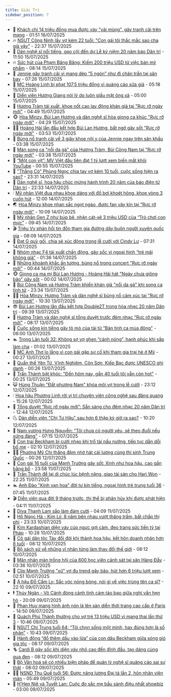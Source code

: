 ```yaml
---
title: Giải Trí
sidebar_position: 7
---
```


<!-- dantri-giai-tri:START -->
- 🤩 [Khách chi 14 triệu đồng mua được váy &quot;vải mùng&quot;, gây tranh cãi trên mạng](https://dantri.com.vn/giai-tri/khach-chi-14-trieu-dong-mua-duoc-vay-vai-mung-gay-tranh-cai-tren-mang-20250715134341449.htm) - 01:51 16/07/2025
- 🔥 [NSƯT Công Ninh lấy vợ kém 22 tuổi: &quot;Con gái tôi thắc mắc sao cha già vậy&quot;](https://dantri.com.vn/giai-tri/nsut-cong-ninh-lay-vo-kem-22-tuoi-con-gai-toi-thac-mac-sao-cha-gia-vay-20250711003519368.htm) - 22:37 15/07/2025
- 🚀 [Dàn nghệ sĩ nổi tiếng, gạo cội đến dự Lễ kỷ niệm 20 năm báo Dân trí](https://dantri.com.vn/giai-tri/dan-nghe-si-noi-tieng-gao-coi-den-du-le-ky-niem-20-nam-bao-dan-tri-20250715174505997.htm) - 11:50 15/07/2025
- 🔥 [Sức hút của Phạm Băng Băng: Kiếm 200 triệu USD từ việc bán mỹ phẩm](https://dantri.com.vn/giai-tri/suc-hut-cua-pham-bang-bang-kiem-200-trieu-usd-tu-viec-ban-my-pham-20250715113008849.htm) - 08:14 15/07/2025
- 🌈 [Jennie gây tranh cãi vì mang dép “5 ngón” như đi chân trần tại sân bay](https://dantri.com.vn/giai-tri/jennie-gay-tranh-cai-vi-mang-dep-5-ngon-nhu-di-chan-tran-tai-san-bay-20250714014036810.htm) - 07:26 15/07/2025
- 📝 [MC Hoàng Linh bị phạt 107,5 triệu đồng vì quảng cáo sữa giả](https://dantri.com.vn/giai-tri/mc-hoang-linh-bi-phat-1075-trieu-dong-vi-quang-cao-sua-gia-20250715115812020.htm) - 05:18 15/07/2025
- 💪 [Diễn viên Hương Giang nói lý do luôn giấu mặt ông xã](https://dantri.com.vn/giai-tri/dien-vien-huong-giang-noi-ly-do-luon-giau-mat-ong-xa-20250715001416763.htm) - 05:00 15/07/2025
- 🤡 [Hương Tràm tái xuất, khoe nốt cao lay động khán giả tại &quot;Rực rỡ ngày mới&quot;](https://dantri.com.vn/giai-tri/huong-tram-tai-xuat-khoe-not-cao-lay-dong-khan-gia-tai-ruc-ro-ngay-moi-20250715103628628.htm) - 04:49 15/07/2025
- 🐵 [Hòa Minzy, Bùi Lan Hương và dàn nghệ sĩ hòa giọng ca khúc &quot;Rực rỡ ngày mới&quot;](https://dantri.com.vn/giai-tri/hoa-minzy-bui-lan-huong-va-dan-nghe-si-hoa-giong-ca-khuc-ruc-ro-ngay-moi-20250715092808261.htm) - 04:29 15/07/2025
- 🧑‍🏫 [Hoàng Hải lần đầu kết hợp Bùi Lan Hương, bất ngờ gây sốt &quot;Rực rỡ ngày mới&quot;](https://dantri.com.vn/giai-tri/hoang-hai-lan-dau-ket-hop-bui-lan-huong-bat-ngo-gay-sot-ruc-ro-ngay-moi-20250715091934228.htm) - 03:53 15/07/2025
- 💂 [Bùng nổ tranh cãi về 3 giây khoe nội y của Jennie ngay trên sân khấu](https://dantri.com.vn/giai-tri/bung-no-tranh-cai-ve-3-giay-khoe-noi-y-cua-jennie-ngay-tren-san-khau-20250715091234511.htm) - 03:38 15/07/2025
- 🤠 [Màn song ca &quot;nổi da gà&quot; của Hương Tràm, Bùi Công Nam tại &quot;Rực rỡ ngày mới&quot;](https://dantri.com.vn/giai-tri/man-song-ca-noi-da-ga-cua-huong-tram-bui-cong-nam-tai-ruc-ro-ngay-moi-20250715100320495.htm) - 03:38 15/07/2025
- 🫶 [“Một con vịt”: MV Việt đầu tiên đạt 1 tỷ lượt xem biến mất khỏi YouTube](https://dantri.com.vn/giai-tri/mot-con-vit-mv-viet-dau-tien-dat-1-ty-luot-xem-bien-mat-khoi-youtube-20250714233937600.htm) - 00:55 15/07/2025
- 🦏 [&quot;Thằng Cò&quot; Phùng Ngọc chia tay vợ kém 10 tuổi, cuộc sống hiện ra sao?](https://dantri.com.vn/giai-tri/thang-co-phung-ngoc-chia-tay-vo-kem-10-tuoi-cuoc-song-hien-ra-sao-20250714200125515.htm) - 23:31 14/07/2025
- 🧰 [Dàn nghệ sĩ, hoa hậu chúc mừng hành trình 20 năm của báo điện tử Dân trí](https://dantri.com.vn/giai-tri/dan-nghe-si-hoa-hau-chuc-mung-hanh-trinh-20-nam-cua-bao-dien-tu-dan-tri-20250713064837343.htm) - 22:33 14/07/2025
- 🕯 [Mỹ nhân Việt đua nhau khoe dáng với đồ bơi khoét hông, khoe vòng 3 cuốn hút](https://dantri.com.vn/giai-tri/my-nhan-viet-dua-nhau-khoe-dang-voi-do-boi-khoet-hong-khoe-vong-3-cuon-hut-20250714105229086.htm) - 12:00 14/07/2025
- 🌏 [Hòa Minzy khoe nhan sắc ngọt ngào, được fan vây kín tại &quot;Rực rỡ ngày mới&quot;](https://dantri.com.vn/giai-tri/hoa-minzy-khoe-nhan-sac-ngot-ngao-duoc-fan-vay-kin-tai-ruc-ro-ngay-moi-20250714152029898.htm) - 10:09 14/07/2025
- 🌈 [Mỹ nhân Gen Z như búp bê, nhận cát-xê 3 triệu USD của “Trò chơi con mực”](https://dantri.com.vn/giai-tri/my-nhan-gen-z-nhu-bup-be-nhan-cat-xe-3-trieu-usd-cua-tro-choi-con-muc-20250714094115676.htm) - 09:45 14/07/2025
- 🎬 [Triệu Vy phản hồi tin đồn tham gia đường dây buôn người xuyên quốc gia](https://dantri.com.vn/giai-tri/trieu-vy-phan-hoi-tin-don-tham-gia-duong-day-buon-nguoi-xuyen-quoc-gia-20250713164056831.htm) - 08:09 14/07/2025
- 👀 [Đạt G quỳ gối, chia sẻ xúc động trong lễ cưới với Cindy Lư](https://dantri.com.vn/giai-tri/dat-g-quy-goi-chia-se-xuc-dong-trong-le-cuoi-voi-cindy-lu-20250714101933775.htm) - 07:31 14/07/2025
- 🧰 [Nhóm nhạc F4 tái xuất chấn động, gây sốc vì ngoại hình “trẻ mãi không già”](https://dantri.com.vn/giai-tri/nhom-nhac-f4-tai-xuat-chan-dong-gay-soc-vi-ngoai-hinh-tre-mai-khong-gia-20250713171607150.htm) - 01:36 14/07/2025
- 🧰 [Những khoảnh khắc ấn tượng, bùng nổ trong concert &quot;Rực rỡ ngày mới&quot;](https://dantri.com.vn/giai-tri/nhung-khoanh-khac-an-tuong-bung-no-trong-concert-ruc-ro-ngay-moi-20250714040315618.htm) - 00:44 14/07/2025
- 🐵 [Giọng ca ma mị Bùi Lan Hương - Hoàng Hải hát &quot;Ngày chưa giông bão&quot; gây sốt](https://dantri.com.vn/giai-tri/giong-ca-ma-mi-bui-lan-huong-hoang-hai-hat-ngay-chua-giong-bao-gay-sot-20250714054616818.htm) - 00:02 14/07/2025
- 🐘 [Bùi Công Nam và Hương Tràm khiến khán giả &quot;nổi da gà&quot; khi song ca tình tứ](https://dantri.com.vn/giai-tri/bui-cong-nam-va-huong-tram-khien-khan-gia-noi-da-ga-khi-song-ca-tinh-tu-20250713220028330.htm) - 23:34 13/07/2025
- 🧑‍💻 [Hòa Minzy, Hương Tràm và dàn nghệ sĩ bùng nổ cảm xúc tại &quot;Rực rỡ ngày mới&quot;](https://dantri.com.vn/giai-tri/hoa-minzy-huong-tram-va-dan-nghe-si-bung-no-cam-xuc-tai-ruc-ro-ngay-moi-20250713155450145.htm) - 10:30 13/07/2025
- 😎 [Bùi Lan Hương lần đầu kết hợp Double2T trong hòa nhạc 20 năm Dân trí](https://dantri.com.vn/giai-tri/bui-lan-huong-lan-dau-ket-hop-double2t-trong-hoa-nhac-20-nam-dan-tri-20250713144930543.htm) - 09:39 13/07/2025
- 🧰 [Hương Tràm và dàn nghệ sĩ tổng duyệt trước đêm nhạc &quot;Rực rỡ ngày mới&quot;](https://dantri.com.vn/giai-tri/huong-tram-va-dan-nghe-si-tong-duyet-truoc-dem-nhac-ruc-ro-ngay-moi-20250713142350791.htm) - 08:17 13/07/2025
- 🧰 [Cuộc sống kín tiếng gây tò mò của tài tử “Bản tình ca mùa đông”](https://dantri.com.vn/giai-tri/cuoc-song-kin-tieng-gay-to-mo-cua-tai-tu-ban-tinh-ca-mua-dong-20250710142225267.htm) - 06:00 13/07/2025
- 🏊 [Trọng Lân tuổi 32: Không sợ vợ ghen “cảnh nóng”, hạnh phúc khi sắp làm cha](https://dantri.com.vn/giai-tri/trong-lan-tuoi-32-khong-so-vo-ghen-canh-nong-hanh-phuc-khi-sap-lam-cha-20250709132810023.htm) - 01:02 13/07/2025
- 🌋 [MC Anh Thơ lo lắng vì con gái gặp sự cố khi tham gia trại hè ở Mỹ](https://dantri.com.vn/giai-tri/mc-anh-tho-lo-lang-vi-con-gai-gap-su-co-khi-tham-gia-trai-he-o-my-20250713065115096.htm) - 00:27 13/07/2025
- 🔭 [Quần thể Yên Tử, Vĩnh Nghiêm, Côn Sơn, Kiếp Bạc được UNESCO ghi danh](https://dantri.com.vn/giai-tri/quan-the-yen-tu-vinh-nghiem-con-son-kiep-bac-duoc-unesco-ghi-danh-20250713001429286.htm) - 00:26 13/07/2025
- 📝 [Trấn Thành bật khóc: &quot;Đến hôm nay, gần 40 tuổi tôi vẫn còn hot&quot;](https://dantri.com.vn/giai-tri/tran-thanh-bat-khoc-den-hom-nay-gan-40-tuoi-toi-van-con-hot-20250713064917714.htm) - 00:25 13/07/2025
- 😺 [Hùng Thuận &quot;Đất phương Nam&quot; khóa môi vợ trong lễ cưới](https://dantri.com.vn/giai-tri/hung-thuan-dat-phuong-nam-khoa-moi-vo-trong-le-cuoi-20250712214740777.htm) - 23:12 12/07/2025
- 🕯 [Hoa hậu Phương Linh rời vị trí chuyên viên công nghệ sau đăng quang](https://dantri.com.vn/giai-tri/hoa-hau-phuong-linh-roi-vi-tri-chuyen-vien-cong-nghe-sau-dang-quang-20250712221316588.htm) - 15:26 12/07/2025
- 🦄 [Tổng duyệt “Rực rỡ ngày mới”: Sẵn sàng cho đêm nhạc 20 năm Dân trí](https://dantri.com.vn/giai-tri/tong-duyet-ruc-ro-ngay-moi-san-sang-cho-dem-nhac-20-nam-dan-tri-20250712185703507.htm) - 12:44 12/07/2025
- 🌜 [Dàn diễn viên &quot;Chị Tư Hậu&quot; sau hơn 6 thập kỷ giờ ra sao?](https://dantri.com.vn/giai-tri/dan-dien-vien-chi-tu-hau-sau-hon-6-thap-ky-gio-ra-sao-20250710231308002.htm) - 10:20 12/07/2025
- 👹 [Nam vương Hưng Nguyễn: “Tôi chưa có người yêu, sẽ theo đuổi nếu xứng đáng&quot;](https://dantri.com.vn/giai-tri/nam-vuong-hung-nguyen-toi-chua-co-nguoi-yeu-se-theo-duoi-neu-xung-dang-20250705103941890.htm) - 07:15 12/07/2025
- 🚀 [Con trai Beckham bị cười nhạo khi trổ tài nấu nướng, tiếp tục dằn dỗi bố mẹ](https://dantri.com.vn/giai-tri/con-trai-beckham-bi-cuoi-nhao-khi-tro-tai-nau-nuong-tiep-tuc-dan-doi-bo-me-20250711072236858.htm) - 02:10 12/07/2025
- 🧑‍💻 [Phương Mỹ Chi thắng đậm nhờ hát cải lương cùng thí sinh Trung Quốc](https://dantri.com.vn/giai-tri/phuong-my-chi-thang-dam-nho-hat-cai-luong-cung-thi-sinh-trung-quoc-20250712072001241.htm) - 00:26 12/07/2025
- 🦩 [Con gái 16 tuổi của Mạnh Trường gây sốt: Xinh như hoa hậu, cao gần bằng bố](https://dantri.com.vn/giai-tri/con-gai-16-tuoi-cua-manh-truong-gay-sot-xinh-nhu-hoa-hau-cao-gan-bang-bo-20250710232910174.htm) - 23:58 11/07/2025
- 💫 [Trấn Thành để lại di chúc lúc bệnh nặng, giao tài sản cho Hari Won](https://dantri.com.vn/giai-tri/tran-thanh-de-lai-di-chuc-luc-benh-nang-giao-tai-san-cho-hari-won-20250712004715956.htm) - 22:25 11/07/2025
- 🏊 [Anh Đào &quot;Kính vạn hoa&quot; đời tư kín tiếng, ngoại hình trẻ trung tuổi 36](https://dantri.com.vn/giai-tri/anh-dao-kinh-van-hoa-doi-tu-kin-tieng-ngoai-hinh-tre-trung-tuoi-36-20250709174826124.htm) - 07:45 11/07/2025
- 🎬 [Diễn viên qua đời 9 tháng trước, thi thể bị phân hủy khi được phát hiện](https://dantri.com.vn/giai-tri/dien-vien-qua-doi-9-thang-truoc-thi-the-bi-phan-huy-khi-duoc-phat-hien-20250711064139699.htm) - 04:11 11/07/2025
- 💃 [Diva Thanh Lam sắp làm đám cưới](https://dantri.com.vn/giai-tri/diva-thanh-lam-sap-lam-dam-cuoi-20250710222938568.htm) - 04:09 11/07/2025
- 🌊 [Hồ Ngọc Hà - Kim Lý: 8 năm bên nhau vượt thăng trầm, bất chấp thị phi](https://dantri.com.vn/giai-tri/ho-ngoc-ha-kim-ly-8-nam-ben-nhau-vuot-thang-tram-bat-chap-thi-phi-20250709174626802.htm) - 23:33 10/07/2025
- 🧰 [Kim Kardashian diện váy cúp ngực gợi cảm, đeo trang sức tiền tỷ tại Pháp](https://dantri.com.vn/giai-tri/kim-kardashian-dien-vay-cup-nguc-goi-cam-deo-trang-suc-tien-ty-tai-phap-20250710130553517.htm) - 10:28 10/07/2025
- 🦣 [Cô gái dân tộc Tày đổi đời khi thành hoa hậu, kết hôn doanh nhân hơn 8 tuổi](https://dantri.com.vn/giai-tri/co-gai-dan-toc-tay-doi-doi-khi-thanh-hoa-hau-ket-hon-doanh-nhan-hon-8-tuoi-20250709175011419.htm) - 08:12 10/07/2025
- 🥷 [Bộ sách sử về những vĩ nhân từng làm thay đổi thế giới](https://dantri.com.vn/giai-tri/bo-sach-su-ve-nhung-vi-nhan-tung-lam-thay-doi-the-gioi-20250710151225358.htm) - 08:12 10/07/2025
- 🦏 [Mãn nhãn màn trống hội của 600 học viên cảnh sát tại sân Hàng Đẫy](https://dantri.com.vn/giai-tri/man-nhan-man-trong-hoi-cua-600-hoc-vien-canh-sat-tai-san-hang-day-20250710142406910.htm) - 03:36 10/07/2025
- 🫶 [Clip Mạnh Trường &quot;xử&quot; vợ đu trend gây bão, hút hơn 6 triệu lượt xem](https://dantri.com.vn/giai-tri/clip-manh-truong-xu-vo-du-trend-gay-bao-hut-hon-6-trieu-luot-xem-20250710071146152.htm) - 02:51 10/07/2025
- 💼 [Á hậu Đỗ Cẩm Ly: Sắc vóc nóng bỏng, nói gì về việc trùng tên ca sĩ?](https://dantri.com.vn/giai-tri/a-hau-do-cam-ly-sac-voc-nong-bong-noi-gi-ve-viec-trung-ten-ca-si-20250705182734596.htm) - 22:10 09/07/2025
- 🕴 [Thúy Ngân - Võ Cảnh đóng cảnh tình cảm táo bạo giữa nghi vấn hẹn hò](https://dantri.com.vn/giai-tri/thuy-ngan-vo-canh-dong-canh-tinh-cam-tao-bao-giua-nghi-van-hen-ho-20250709222122381.htm) - 20:09 09/07/2025
- 🐲 [Phan Huy mang hình ảnh nón lá lên sàn diễn thời trang cao cấp ở Paris](https://dantri.com.vn/giai-tri/phan-huy-mang-hinh-anh-non-la-len-san-dien-thoi-trang-cao-cap-o-paris-20250709154114357.htm) - 14:50 09/07/2025
- 🐘 [Quách Phú Thành thưởng cho vợ trẻ 13 triệu USD vì mang thai lần thứ 3](https://dantri.com.vn/giai-tri/quach-phu-thanh-thuong-cho-vo-tre-13-trieu-usd-vi-mang-thai-lan-thu-3-20250709104411691.htm) - 10:46 09/07/2025
- 🤭 [NSƯT Chí Trung tuổi 64: “Tôi chọn sống một mình, hay đúng hơn là số phận”](https://dantri.com.vn/giai-tri/nsut-chi-trung-tuoi-64-toi-chon-song-mot-minh-hay-dung-hon-la-so-phan-20250709142520911.htm) - 10:43 09/07/2025
- 💯 [Hành động “đổ thêm dầu vào lửa” của con dâu Beckham giữa sóng gió gia tộc](https://dantri.com.vn/giai-tri/hanh-dong-do-them-dau-vao-lua-cua-con-dau-beckham-giua-song-gio-gia-toc-20250709113710036.htm) - 08:17 09/07/2025
- 🪜 [Cardi B gây sốc khi diện váy nhô cao đến đỉnh đầu, tạo dáng cùng quạ đen](https://dantri.com.vn/giai-tri/cardi-b-gay-soc-khi-dien-vay-nho-cao-den-dinh-dau-tao-dang-cung-qua-den-20250709102808017.htm) - 08:12 09/07/2025
- 👹 [Bộ Văn hoá sẽ có nhiều biện pháp để quản lý nghệ sĩ quảng cáo sai sự thật](https://dantri.com.vn/giai-tri/bo-van-hoa-se-co-nhieu-bien-phap-de-quan-ly-nghe-si-quang-cao-sai-su-that-20250709140553911.htm) - 08:02 09/07/2025
- 🧑‍🏫 [NSND Thu Quế tuổi 56: Được nâng lương Đại tá lần 2, hôn nhân viên mãn](https://dantri.com.vn/giai-tri/nsnd-thu-que-tuoi-56-duoc-nang-luong-dai-ta-lan-2-hon-nhan-vien-man-20250709094311572.htm) - 05:49 09/07/2025
- 🐘 [H’Hen Niê và Tuyết Lan: Cuộc đọ sắc mẹ bầu sành điệu nhất showbiz](https://dantri.com.vn/giai-tri/hhen-nie-va-tuyet-lan-cuoc-do-sac-me-bau-sanh-dieu-nhat-showbiz-20250707113142869.htm) - 03:00 09/07/2025<!-- dantri-giai-tri:END -->
